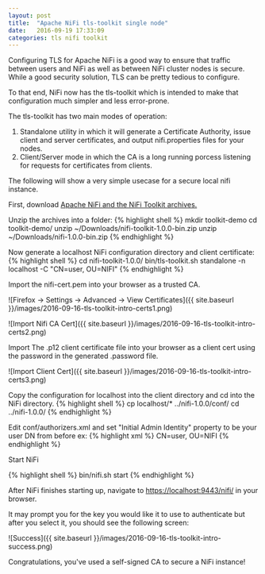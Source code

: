 ```yaml
---
layout: post
title:  "Apache NiFi tls-toolkit single node"
date:   2016-09-19 17:33:09
categories: tls nifi toolkit
---
```

Configuring TLS for Apache NiFi is a good way to ensure that traffic between users and NiFi as well as between NiFi cluster nodes is secure.  While a good security solution, TLS can be pretty tedious to configure.

To that end, NiFi now has the tls-toolkit which is intended to make that configuration much simpler and less error-prone.

The tls-toolkit has two main modes of operation:

1. Standalone utility in which it will generate a Certificate Authority, issue client and server certificates, and  output nifi.properties files for your nodes.
2. Client/Server mode in which the CA is a long running porcess listening for requests for certificates from clients.

The following will show a very simple usecase for a secure local nifi instance.

First, download [Apache NiFi and the NiFi Toolkit archives.][nifidownload]

Unzip the archives into a folder:
{% highlight shell %}
mkdir toolkit-demo
cd toolkit-demo/
unzip ~/Downloads/nifi-toolkit-1.0.0-bin.zip
unzip ~/Downloads/nifi-1.0.0-bin.zip
{% endhighlight %}

Now generate a localhost NiFi configuration directory and client certificate:
{% highlight shell %}
cd nifi-toolkit-1.0.0/
bin/tls-toolkit.sh standalone -n localhost -C "CN=user, OU=NIFI"
{% endhighlight %}

Import the nifi-cert.pem into your browser as a trusted CA.

![Firefox -> Settings -> Advanced -> View Certificates]({{ site.baseurl }}/images/2016-09-16-tls-toolkit-intro-certs1.png)

![Import Nifi CA Cert]({{ site.baseurl }}/images/2016-09-16-tls-toolkit-intro-certs2.png)

Import The .p12 client certificate file into your browser as a client cert using the password in the generated .password file.

![Import Client Cert]({{ site.baseurl }}/images/2016-09-16-tls-toolkit-intro-certs3.png)

Copy the configuration for localhost into the client directory and cd into the NiFi directory.
{% highlight shell %}
cp localhost/* ../nifi-1.0.0/conf/
cd ../nifi-1.0.0/
{% endhighlight %}

Edit conf/authorizers.xml and set "Initial Admin Identity" property to be your user DN from before ex:
{% highlight xml %}
<property name="Initial Admin Identity">CN=user, OU=NIFI</property>
{% endhighlight %}

Start NiFi

{% highlight shell %}
bin/nifi.sh start
{% endhighlight %}

After NiFi finishes starting up, navigate to <https://localhost:9443/nifi/> in your browser.

It may prompt you for the key you would like it to use to authenticate but after you select it, you should see the following screen:

![Success]({{ site.baseurl }}/images/2016-09-16-tls-toolkit-intro-success.png)

Congratulations, you've used a self-signed CA to secure a NiFi instance!

[nifidownload]:https://nifi.apache.org/download.html
